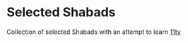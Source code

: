 # Selected Shabads

Collection of selected Shabads with an attempt to learn [11ty](https://www.11ty.dev/)
